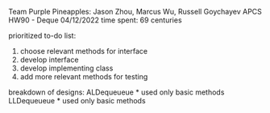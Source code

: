 Team Purple Pineapples: Jason Zhou, Marcus Wu, Russell Goychayev
APCS
HW90 - Deque
04/12/2022
time spent: 69 centuries

prioritized to-do list:
1) choose relevant methods for interface
2) develop interface
3) develop implementing class
4) add more relevant methods for testing

breakdown of designs:
  ALDequeueue
    * used only basic methods
  LLDequeueue
    * used only basic methods
